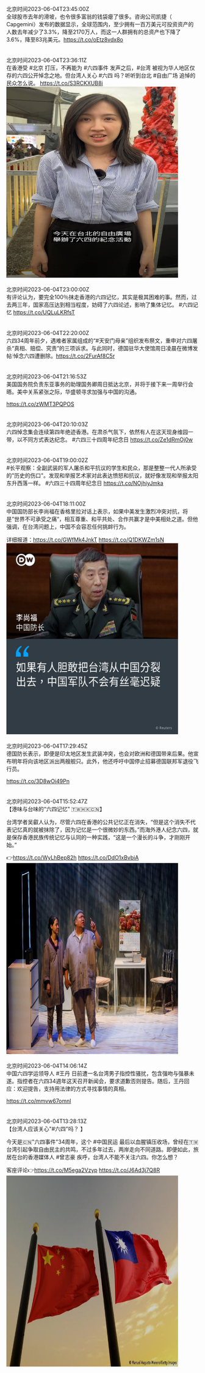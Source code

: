 北京时间2023-06-04T23:45:00Z<br>全球股市去年的滑坡，也令很多富翁的钱袋瘪了很多。咨询公司凯捷（ Capgemini）发布的数据显示，全球范围内，至少拥有一百万美元可投资资产的人数去年减少了3.3%，降至2170万人，而这一人群拥有的总资产也下降了3.6%，降至83兆美元。https://t.co/oEtz8vdx8o<br><br><br>北京时间2023-06-04T23:36:11Z<br>在香港受 #北京 打压，不再能为 #六四事件 发声之后，#台湾 被视为华人地区仅存的六四公开悼念之地。但台湾人关心 #六四 吗？听听到台北 #自由广场 追悼的民众怎么说。 https://t.co/S3RCKXUB8i<br><img src='/temp/video/2023/t-Month-6/v-Day-04/dw_chinese/1665381946170437632_0.jpg' width='450' height='500'><br><br>北京时间2023-06-04T23:00:00Z<br>有评论认为，要完全100％抹走香港的六四记忆，其实是极其困难的事。然而，过去两三年，国家高压达到相当程度，妨碍了六四论述，影响了集体记忆。
#六四记忆
https://t.co/UQLuLKRfsT<br><br><br>北京时间2023-06-04T22:20:00Z<br>六四34周年前夕，遇难者家属组成的“#天安门母亲”组织发布祭文，重申对六四屠杀“真相、赔偿、究责”的三项诉求。与此同时，德国驻华大使馆周日凌晨在微博发帖🕯悼念六四遭删除。https://t.co/2FurAf8C5r<br><br><br>北京时间2023-06-04T21:16:53Z<br>美国国务院负责东亚事务的助理国务卿周日抵达北京，并将于接下来一周举行会晤。美中关系紧张之际，华盛顿寻求加强与中国的沟通。

https://t.co/zWMT3PQPOS<br><br><br>北京时间2023-06-04T20:10:03Z<br>六四悼念集会连续第四年绝迹香港。在肃杀气氛下，依然有人在这天现身维园一带，以不同方式表达纪念。
#六四三十四周年纪念日
https://t.co/Ze1dRmOj0w<br><br><br>北京时间2023-06-04T19:00:02Z<br>#长平观察：全副武装的军人屠杀和平抗议的学生和民众，那是整整一代人所承受的"历史的伤口"。发现和举报艺术家对此表达愤怒和抗议，就好像发现和举报太阳东升西落一样。
#六四三十四周年纪念日
https://t.co/NOjhiyJmka<br><br><br>北京时间2023-06-04T18:11:00Z<br>中国国防部长李尚福在香格里拉对话上表示，如果中美发生激烈冲突对抗，将是”世界不可承受之痛“，相互尊重、和平共处、合作共赢才是中美相处之道。但他强调，在台湾问题上，中国不会容忍任何挑衅行为。

详细报道：https://t.co/GWfMk4JnkT https://t.co/Q1DKWZm1sN<br><img src='/temp/image/2023/t-Month-6/1665300108093603842_0.jpg' width='450' height='500'><br><br>北京时间2023-06-04T17:29:45Z<br>德国防长表示，即便是印太地区发生武装冲突，也会对欧洲和德国带来后果。他宣布明年将向该地区派出两艘舰只。此外，他还呼吁中国停止招募德国联邦军退役飞行员。

https://t.co/3D8wOi49Pn<br><br><br>北京时间2023-06-04T15:52:47Z<br>【港味与台味的“六四记忆” 🇹🇼🇭🇰🇨🇳】

台湾学者吴叡人认为，尽管六四在香港的公共记忆正在消失，“但是这个消失不代表记忆真的就被抹除了，因为记忆是一个很微妙的东西。”而海外港人纪念六四，就是保存香港民族传统记忆与认同的一种实践，“这是一个漫长的斗争，才刚刚开始。”

👉https://t.co/WyLhBep82h https://t.co/DdO1xBvbiA<br><img src='/temp/image/2023/t-Month-6/1665265324835459072_0.jpg' width='450' height='500'><br><br>北京时间2023-06-04T14:06:14Z<br>中国六四学运领导人 #王丹 日前遭一名台湾男子指控性骚扰，包含强吻与强暴未遂。指控者在六四34週年这天召开新闻会，要求道歉否则提告。随后，王丹回应：欢迎提告，支持用法律的方式寻找事情的真相。

https://t.co/mmvw67omnl<br><br><br>北京时间2023-06-04T13:28:13Z<br>【台湾人应该关心"#六四"吗？ 】

今天是🇨🇳"六四事件"34周年，这个 #中国民运 最后以血腥镇压收场，曾经在🇹🇼台湾引起争取自由民主的共鸣，不过多年过去，两岸走向不同道路。即便如此，旅居在台的香港媒体人 #曾志豪 疾呼，台湾人不能不关注六四。你怎么想？

客座评论👉https://t.co/M5ega2Vzyp https://t.co/J6Ad3j7Q8R<br><img src='/temp/image/2023/t-Month-6/1665228944369491968_0.jpg' width='450' height='500'><br><br>